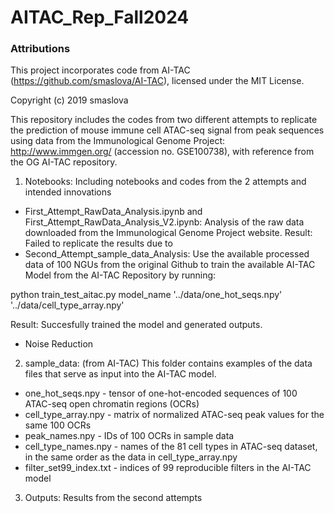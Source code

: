 # AITAC_Rep_Fall2024

### Attributions
This project incorporates code from AI-TAC (https://github.com/smaslova/AI-TAC), licensed under the MIT License.

Copyright (c) 2019 smaslova

This repository includes the codes from two different attempts to replicate the prediction of mouse immune cell ATAC-seq signal from peak sequences using data from the Immunological Genome Project: http://www.immgen.org/ (accession no. GSE100738), with reference from the OG AI-TAC repository.

1. Notebooks: Including notebooks and codes from the 2 attempts and intended innovations
   
- First_Attempt_RawData_Analysis.ipynb and First_Attempt_RawData_Analysis_V2.ipynb: Analysis of the raw data downloaded from the Immunological Genome Project website.
  Result: Failed to replicate the results due to 
- Second_Attempt_sample_data_Analysis: Use the available processed data of 100 NGUs from the original Github to train the available AI-TAC Model from the AI-TAC Repository by running:

python train_test_aitac.py model_name '../data/one_hot_seqs.npy' '../data/cell_type_array.npy' 

  Result: Succesfully trained the model and generated outputs.
- Noise Reduction

2. sample_data: (from AI-TAC) This folder contains examples of the data files that serve as input into the AI-TAC model.

- one_hot_seqs.npy - tensor of one-hot-encoded sequences of 100 ATAC-seq open chromatin regions (OCRs)
- cell_type_array.npy - matrix of normalized ATAC-seq peak values for the same 100 OCRs
- peak_names.npy - IDs of 100 OCRs in sample data
- cell_type_names.npy - names of the 81 cell types in ATAC-seq dataset, in the same order as the data in cell_type_array.npy
- filter_set99_index.txt - indices of 99 reproducible filters in the AI-TAC model

3. Outputs:
   Results from the second attempts
